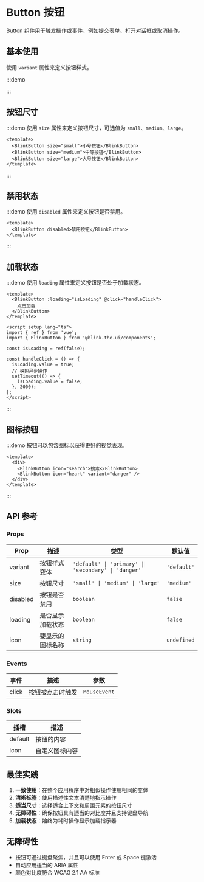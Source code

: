 <script lang="ts" setup>
</script>

# Button 按钮

Button 组件用于触发操作或事件，例如提交表单、打开对话框或取消操作。

## 基本使用

使用 `variant` 属性来定义按钮样式。

:::demo

<template>
  <BlinkButton>默认按钮</BlinkButton>
  <BlinkButton variant="primary">主要按钮</BlinkButton>
  <BlinkButton variant="secondary">次要按钮</BlinkButton>
  <BlinkButton variant="danger">危险按钮</BlinkButton>
</template>

<script setup lang="ts">
import { BlinkButton } from '@blink-the-ui/components';
</script>

:::

## 按钮尺寸

:::demo 使用 `size` 属性来定义按钮尺寸，可选值为 `small`、`medium`、`large`。

```vue
<template>
  <BlinkButton size="small">小号按钮</BlinkButton>
  <BlinkButton size="medium">中等按钮</BlinkButton>
  <BlinkButton size="large">大号按钮</BlinkButton>
</template>
```

:::

## 禁用状态

:::demo 使用 `disabled` 属性来定义按钮是否禁用。

```vue
<template>
  <BlinkButton disabled>禁用按钮</BlinkButton>
</template>
```

:::

## 加载状态

:::demo 使用 `loading` 属性来定义按钮是否处于加载状态。

```vue
<template>
  <BlinkButton :loading="isLoading" @click="handleClick">
    点击加载
  </BlinkButton>
</template>

<script setup lang="ts">
import { ref } from 'vue';
import { BlinkButton } from '@blink-the-ui/components';

const isLoading = ref(false);

const handleClick = () => {
  isLoading.value = true;
  // 模拟异步操作
  setTimeout(() => {
    isLoading.value = false;
  }, 2000);
};
</script>
```

:::

## 图标按钮

:::demo 按钮可以包含图标以获得更好的视觉表现。

```vue
<template>
  <div>
    <BlinkButton icon="search">搜索</BlinkButton>
    <BlinkButton icon="heart" variant="danger" />
  </div>
</template>
```

:::

## API 参考

### Props

| Prop     | 描述             | 类型                                                | 默认值      |
| -------- | ---------------- | --------------------------------------------------- | ----------- |
| variant  | 按钮样式变体     | `'default' \| 'primary' \| 'secondary' \| 'danger'` | `'default'` |
| size     | 按钮尺寸         | `'small' \| 'medium' \| 'large'`                    | `'medium'`  |
| disabled | 按钮是否禁用     | `boolean`                                           | `false`     |
| loading  | 是否显示加载状态 | `boolean`                                           | `false`     |
| icon     | 要显示的图标名称 | `string`                                            | `undefined` |

### Events

| 事件  | 描述             | 参数         |
| ----- | ---------------- | ------------ |
| click | 按钮被点击时触发 | `MouseEvent` |

### Slots

| 插槽    | 描述           |
| ------- | -------------- |
| default | 按钮的内容     |
| icon    | 自定义图标内容 |

## 最佳实践

1. **一致使用**：在整个应用程序中对相似操作使用相同的变体
2. **清晰标签**：使用描述性文本清楚地指示操作
3. **适当尺寸**：选择适合上下文和周围元素的按钮尺寸
4. **无障碍性**：确保按钮具有适当的对比度并且支持键盘导航
5. **加载状态**：始终为耗时操作显示加载指示器

## 无障碍性

- 按钮可通过键盘聚焦，并且可以使用 Enter 或 Space 键激活
- 自动应用适当的 ARIA 属性
- 颜色对比度符合 WCAG 2.1 AA 标准
